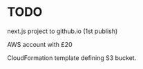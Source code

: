 
# TODO

next.js project to github.io (1st publish)

AWS account with £20

CloudFormation template defining S3 bucket.

